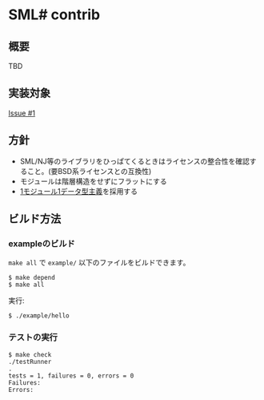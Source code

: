 # SML# contrib
## 概要
TBD

## 実装対象
[Issue #1](https://github.com/bleis-tift/SmlSharpContrib/issues/1)

## 方針

 * SML/NJ等のライブラリをひっぱてくるときはライセンスの整合性を確認すること。(要BSD系ライセンスとの互換性)
 * モジュールは階層構造をせずにフラットにする
 * [1モジュール1データ型主義](http://d.hatena.ne.jp/camlspotter/20121216/1355686499)を採用する

## ビルド方法
### exampleのビルド
`make all` で `example/` 以下のファイルをビルドできます。

```shell
$ make depend
$ make all
```

実行:

```shell
$ ./example/hello
```

### テストの実行

```shell
$ make check
./testRunner
.
tests = 1, failures = 0, errors = 0
Failures:
Errors:
```
